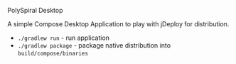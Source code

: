 PolySpiral Desktop

A simple Compose Desktop Application to play with jDeploy for distribution.

- `./gradlew run` - run application
- `./gradlew package` - package native distribution into `build/compose/binaries`
